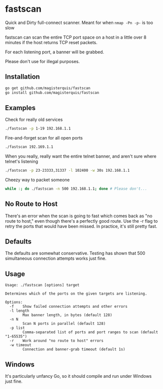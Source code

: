 fastscan
========
Quick and Dirty full-connect scanner.  Meant for when `nmap -Pn -p-` is too slow

fastscan can scan the entire TCP port space on a host in a little over 8
minutes if the host returns TCP reset packets.

For each listening port, a banner will be grabbed.

Please don't use for illegal purposes.

Installation
------------
```bash
go get github.com/magisterquis/fastscan
go install github.com/magisterquis/fastscan
```

Examples
--------
Check for really old services
```bash
./fastscan -p 1-19 192.168.1.1
```
Fire-and-forget scan for all open ports
```bash
./fastscan 192.169.1.1
```
When you really, really want the entire telnet banner, and aren't sure where
telnet's listening
```bash
./fastscan -p 23-23333,31337 -l 102400 -w 30s 192.168.1.1
```
Cheezy way to packet someone
```bash
while :; do ./fastscan -n 500 192.168.1.1; done # Please don't...
```

No Route to Host
----------------
There's an error when the scan is going to fast which comes back as "no route
to host," even though there's a perfectly good route.  Use the -r flag to retry
the ports that would have been missed.  In practice, it's still pretty fast.

Defaults
--------
The defaults are somewhat conservative.  Testing has shown that 500
simultaneous connection attempts works just fine.

Usage
-----
```
Usage: ./fastscan [options] target

Determines which of the ports on the given targets are listening.

Options:
  -f	Show failed connection attempts and other errors
  -l length
    	Max banner length, in bytes (default 128)
  -n N
    	Scan N ports in parallel (default 128)
  -p list
    	Comma-separated list of ports and port ranges to scan (default "1-65535")
  -r	Work around "no route to host" errors
  -w timeout
    	Connection and banner-grab timeout (default 1s)
```

Windows
-------
It's particularly unfancy Go, so it should compile and run under Windows just
fine.
